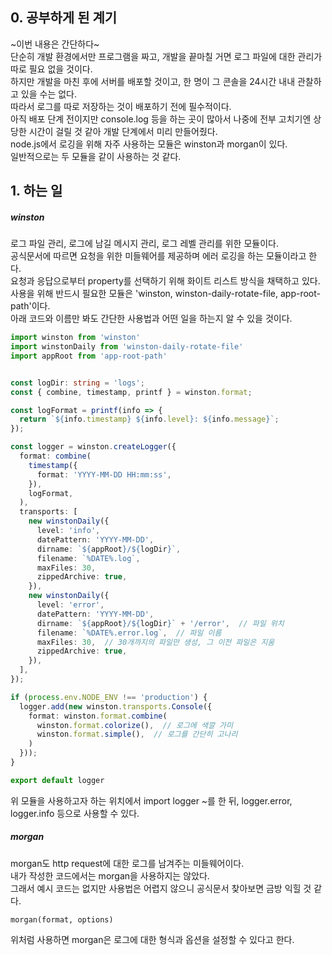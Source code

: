 ## 0. 공부하게 된 계기
~이번 내용은 간단하다~  
단순히 개발 환경에서만 프로그램을 짜고, 개발을 끝마칠 거면 로그 파일에 대한 관리가 따로 필요 없을 것이다.  
하지만 개발을 마친 후에 서버를 배포할 것이고, 한 명이 그 콘솔을 24시간 내내 관찰하고 있을 수는 없다.  
따라서 로그를 따로 저장하는 것이 배포하기 전에 필수적이다.  
아직 배포 단계 전이지만 console.log 등을 하는 곳이 많아서 나중에 전부 고치기엔 상당한 시간이 걸릴 것 같아 개발 단계에서 미리 만들어줬다.  
node.js에서 로깅을 위해 자주 사용하는 모듈은 winston과 morgan이 있다.  
일반적으로는 두 모듈을 같이 사용하는 것 같다.  

## 1. 하는 일
##### winston
로그 파일 관리, 로그에 남길 메시지 관리, 로그 레벨 관리를 위한 모듈이다.  
공식문서에 따르면 요청을 위한 미들웨어를 제공하며 에러 로깅을 하는 모듈이라고 한다.  
요청과 응답으로부터 property를 선택하기 위해 화이트 리스트 방식을 채택하고 있다.  
사용을 위해 반드시 필요한 모듈은 'winston, winston-daily-rotate-file, app-root-path'이다.  
아래 코드와 이름만 봐도 간단한 사용법과 어떤 일을 하는지 알 수 있을 것이다.  

```typescript
import winston from 'winston'
import winstonDaily from 'winston-daily-rotate-file'
import appRoot from 'app-root-path'


const logDir: string = 'logs';
const { combine, timestamp, printf } = winston.format;

const logFormat = printf(info => {
  return `${info.timestamp} ${info.level}: ${info.message}`;
});

const logger = winston.createLogger({
  format: combine(
    timestamp({
      format: 'YYYY-MM-DD HH:mm:ss',
    }),
    logFormat,
  ),
  transports: [
    new winstonDaily({
      level: 'info',
      datePattern: 'YYYY-MM-DD',
      dirname: `${appRoot}/${logDir}`,
      filename: `%DATE%.log`,
      maxFiles: 30,
      zippedArchive: true,
    }),
    new winstonDaily({
      level: 'error',
      datePattern: 'YYYY-MM-DD',
      dirname: `${appRoot}/${logDir}` + '/error',  // 파일 위치
      filename: `%DATE%.error.log`,  // 파일 이름
      maxFiles: 30,  // 30개까지의 파일만 생성, 그 이전 파일은 지움
      zippedArchive: true,
    }),
  ],
});

if (process.env.NODE_ENV !== 'production') {
  logger.add(new winston.transports.Console({
    format: winston.format.combine(
      winston.format.colorize(),  // 로그에 색깔 가미
      winston.format.simple(),  // 로그를 간단히 고나리
    )
  }));
}

export default logger
```

위 모듈을 사용하고자 하는 위치에서 import logger ~를 한 뒤, logger.error, logger.info 등으로 사용할 수 있다.  

##### morgan
morgan도 http request에 대한 로그를 남겨주는 미들웨어이다.  
내가 작성한 코드에서는 morgan을 사용하지는 않았다.  
그래서 예시 코드는 없지만 사용법은 어렵지 않으니 공식문서 찾아보면 금방 익힐 것 같다.  

```
morgan(format, options)
```

위처럼 사용하면 morgan은 로그에 대한 형식과 옵션을 설정할 수 있다고 한다.
